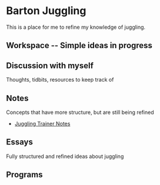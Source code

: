 # Barton Juggling

This is a place for me to refine my knowledge of juggling.

## Workspace -- Simple ideas in progress


## Discussion with myself

Thoughts, tidbits, resources to keep track of

## Notes

Concepts that have more structure, but are still being refined

* [Juggling Trainer Notes](./juggling_trainer.md)

## Essays

Fully structured and refined ideas about juggling

## Programs
